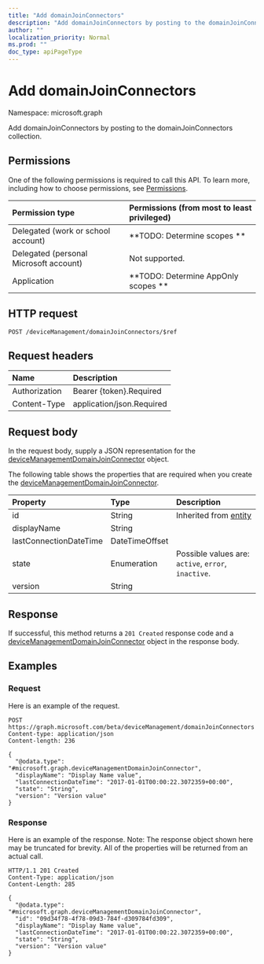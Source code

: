 ```yaml
---
title: "Add domainJoinConnectors"
description: "Add domainJoinConnectors by posting to the domainJoinConnectors collection."
author: ""
localization_priority: Normal
ms.prod: ""
doc_type: apiPageType
---
```


# Add domainJoinConnectors

Namespace: microsoft.graph

Add domainJoinConnectors by posting to the domainJoinConnectors collection.

## Permissions
One of the following permissions is required to call this API. To learn more, including how to choose permissions, see [Permissions](/concepts/permissions-reference.md).

|Permission type|Permissions (from most to least privileged)|
|:---|:---|
|Delegated (work or school account)|**TODO: Determine scopes **|
|Delegated (personal Microsoft account)|Not supported.|
|Application|**TODO: Determine AppOnly scopes **|

## HTTP request
<!-- {
  "blockType": "ignored"
}
-->
``` http
POST /deviceManagement/domainJoinConnectors/$ref
```

## Request headers
|Name|Description|
|:---|:---|
|Authorization|Bearer {token}.Required|
|Content-Type|application/json.Required|

## Request body
In the request body, supply a JSON representation for the [deviceManagementDomainJoinConnector](../resources/devicemanagementdomainjoinconnector.md) object.

The following table shows the properties that are required when you create the [deviceManagementDomainJoinConnector](../resources/devicemanagementdomainjoinconnector.md).

|Property|Type|Description|
|:---|:---|:---|
|id|String| Inherited from [entity](../resources/entity.md)|
|displayName|String||
|lastConnectionDateTime|DateTimeOffset||
|state|Enumeration| Possible values are: `active`, `error`, `inactive`.|
|version|String||



## Response
If successful, this method returns a `201 Created` response code and a [deviceManagementDomainJoinConnector](../resources/devicemanagementdomainjoinconnector.md) object in the response body.

## Examples

### Request
Here is an example of the request.
<!-- {
  "blockType": "request",
  "name": "create_devicemanagementdomainjoinconnector_from_"
}
-->
``` http
POST https://graph.microsoft.com/beta/deviceManagement/domainJoinConnectors
Content-type: application/json
Content-length: 236

{
  "@odata.type": "#microsoft.graph.deviceManagementDomainJoinConnector",
  "displayName": "Display Name value",
  "lastConnectionDateTime": "2017-01-01T00:00:22.3072359+00:00",
  "state": "String",
  "version": "Version value"
}
```

### Response
Here is an example of the response. Note: The response object shown here may be truncated for brevity. All of the properties will be returned from an actual call.
<!-- {
  "blockType": "response",
  "truncated": true,
  "@odata.type": "microsoft.graph.devicemanagementdomainjoinconnector"
}
-->
``` http
HTTP/1.1 201 Created
Content-Type: application/json
Content-Length: 285

{
  "@odata.type": "#microsoft.graph.deviceManagementDomainJoinConnector",
  "id": "09d34f78-4f78-09d3-784f-d309784fd309",
  "displayName": "Display Name value",
  "lastConnectionDateTime": "2017-01-01T00:00:22.3072359+00:00",
  "state": "String",
  "version": "Version value"
}
```

